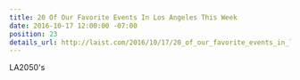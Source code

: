```yaml
---
title: 20 Of Our Favorite Events In Los Angeles This Week
date: 2016-10-17 12:00:00 -07:00
position: 23
details_url: http://laist.com/2016/10/17/20_of_our_favorite_events_in_los_an_48.php
---
```


LA2050's

